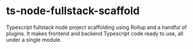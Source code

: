 # ts-node-fullstack-scaffold
Typescript fullstack node project scaffolding using Rollup and a handful of plugins. It makes frontend and backend Typescript code ready to use, all under a single module.
